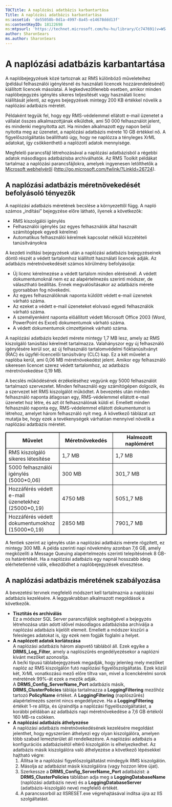 ```yaml
---
TOCTitle: A naplózási adatbázis karbantartása
Title: A naplózási adatbázis karbantartása
ms:assetid: 'de55058b-0d1a-4997-8a45-e14678ddd13f'
ms:contentKeyID: 18122698
ms:mtpsurl: 'https://technet.microsoft.com/hu-hu/library/Cc747691(v=WS.10)'
author: SharonSears
ms.author: SharonSears
---
```


A naplózási adatbázis karbantartása
===================================

A naplóbejegyzések közé tartoznak az RMS különböző műveleteihez (például felhasználói igénylésnél és használati licencek hozzárendelésénél) kiállított licencek másolatai. A legkedvezőtlenebb esetben, amikor minden naplóbejegyzés igénylés sikeres teljesítését vagy használati licenc kiállítását jelenti, az egyes bejegyzések mintegy 200 KB értékkel növelik a naplózási adatbázis méretét.

Példaként tegyük fel, hogy egy RMS-védelemmel ellátott e-mail üzenetet a vállalat összes alkalmazottjának elküldtek, ami 50 000 felhasználót jelent, és mindenki megnyitotta azt. Ha minden alkalmazott egy napon belül nyitotta meg az üzenetet, a naplózási adatbázis mérete 10 GB értékkel nő. A figyelőszolgáltatás beállítható úgy, hogy ne naplózza a tényleges XrML adatokat, így csökkenthető a naplózott adatok mennyisége.

Megfelelő parancsfájl létrehozásával a naplózási adatbázisból a régebbi adatok másodlagos adatbázisba archiválhatók. Az RMS Toolkit példákat tartalmaz a naplózási parancsfájlokra, amelyek ingyenesen letölthetők a [Microsoft webhelyéről](http://go.microsoft.com/fwlink/?linkid=26724) (http://go.microsoft.com/fwlink/?LinkId=26724).

A naplózási adatbázis méretnövekedését befolyásoló tényezők
-----------------------------------------------------------

A naplózási adatbázis méretének becslése a környezettől függ. A napló számos „indítási” bejegyzése előre látható, ilyenek a következők:

-   RMS kiszolgálói igénylés
-   Felhasználói igénylés (az egyes felhasználók által használt számítógépek egyedi kérelme)
-   Automatikus felhasználói kérelmek kapcsolat nélküli közzétételi tanúsítványokra

A kezdeti indítási bejegyzések után a naplózási adatbázis bejegyzéseinek döntő részét a védett tartalomhoz kiállított használati licencek adják. Az adatbázis méretnövekedését számos körülmény befolyásolja:

-   Új licenc kérelmezése a védett tartalom minden elérésénél. A védett dokumentumoknál nem ez az alapértelmezés szerinti módszer, de választható beállítás. Ennek megvalósításakor az adatbázis mérete gyorsabban fog növekedni.
-   Az egyes felhasználóknak naponta küldött védett e-mail üzenetek várható száma.
-   Az ezeket a védett e-mail üzeneteket elolvasó egyedi felhasználók várható száma.
-   A személyenként naponta előállított védett Microsoft Office 2003 (Word, PowerPoint és Excel) dokumentumok várható száma.
-   A védett dokumentumok címzettjeinek várható száma.

A naplózási adatbázis kezdeti mérete mintegy 1,7 MB lesz, amely az RMS kiszolgáló tanúsítási kérelmét tartalmazza. Valahányszor egy új felhasználó igénylésére kerül sor, az új felhasználó tartalomvédelmi fióktanúsítványt (RAC) és ügyfél-licencelői tanúsítvány (CLC) kap. Ez a két művelet a naplóba kerül, ami 0,06 MB méretnövekedést jelent. Amikor egy felhasználó sikeresen licencet szerez védett tartalomhoz, az adatbázis méretnövekedése 0,19 MB.

A becslés működésének érzékeléséhez vegyünk egy 5000 felhasználót tartalmazó szervezetet. Minden felhasználó egy számítógépen dolgozik, és a szervezet két RMS kiszolgálót működtet. A bevezetés után minden felhasználó naponta átlagosan egy, RMS-védelemmel ellátott e-mail üzenetet hoz létre, és azt öt felhasználónak küldi el. Emellett minden felhasználó naponta egy, RMS-védelemmel ellátott dokumentumot is létrehoz, amelyet három felhasználó nyit meg. A következő táblázat azt mutatja be, hogy ezek a tevékenységek várhatóan mennyivel növelik a naplózási adatbázis méretét.


 
<p></p>
<table style="border:1px solid black;">
<colgroup>
<col width="33%" />
<col width="33%" />
<col width="33%" />
</colgroup>
<thead>
<tr class="header">
<th style="border:1px solid black;" >Művelet</th>
<th style="border:1px solid black;" >Méretnövekedés</th>
<th style="border:1px solid black;" >Halmozott naplóméret</th>
</tr>
</thead>
<tbody>
<tr class="odd">
<td style="border:1px solid black;">RMS kiszolgáló sikeres létesítése</td>
<td style="border:1px solid black;">1,7 MB</td>
<td style="border:1px solid black;">1,7 MB</td>
</tr>
<tr class="even">
<td style="border:1px solid black;">5000 felhasználói igénylés (5000*0,06)</td>
<td style="border:1px solid black;">300 MB</td>
<td style="border:1px solid black;">301,7 MB</td>
</tr>
<tr class="odd">
<td style="border:1px solid black;">Hozzáférés védett e-mail üzenetekhez (25000*0,19)</td>
<td style="border:1px solid black;">4750 MB</td>
<td style="border:1px solid black;">5051,7 MB</td>
</tr>
<tr class="even">
<td style="border:1px solid black;">Hozzáférés védett dokumentumokhoz (15000*0,19)</td>
<td style="border:1px solid black;">2850 MB</td>
<td style="border:1px solid black;">7901,7 MB</td>
</tr>
</tbody>
</table>
  
A fentiek szerint az igénylés után a naplózási adatbázis mérete rögzített, ez mintegy 300 MB. A példa szerinti napi növekmény azonban 7,6 GB, amely megközelíti a Message Queuing alapértelmezés szerinti telepítésének 8 GB-os határértékét. Ha a naplózási adatbázis egy napnál hosszabb ideig elérhetetlenné válik, elkezdődhet a naplóbejegyzések elvesztése.
  
A naplózási adatbázis méretének szabályozása  
--------------------------------------------
  
A bevezetési tervnek megfelelő módszert kell tartalmaznia a naplózási adatbázis kezelésére. A leggyakrabban alkalmazott megoldások a következők.
  
-   **Tisztítás és archiválás**  
    Ez a módszer SQL Server parancsfájlok segítségével a bejegyzés létrehozása után adott idővel másodlagos adatbázisba archiválja a naplózási adatbázis kijelölt elemeit. Emellett a módszer kiszűri a felesleges adatokat is, így ezek nem fogják foglalni a helyet.  
-   **A naplózott adatok korlátozása**  
    A naplózási adatbázis három alapvető táblából áll. Ezek egyike a **DRMS\_Log\_Filter**, amely a naplószűrés engedélyezésekor a naplózni kívánt mezőket azonosítja.  
    A be/ki típusú táblabejegyzések megadják, hogy jelenleg mely mezőket naplóz az RMS kiszolgálón futó naplózási figyelőszolgáltatás. Ezek közül két, XrML vonatkozású mező előre tiltva van, mivel a licenckérelmi sorok méretének 99%-át ezek a mezők adják.  
    A **DRMS\_Config\_ServerName\_Port** adatbázis másik, **DRMS\_ClusterPolicies** táblája tartalmazza a **LoggingFiltering** mezőhöz tartozó **PolicyName** értéket. A **LoggingFiltering** (naplószűrés) alapértelmezés szerint nincs engedélyezve. Ha a **LoggingFiltering** értékét 1-re állítja, és újraindítja a naplózási figyelőszolgáltatást, a korábbi példában az adatbázis napi méretnövekedése a 7,6 GB értékről 160 MB-ra csökken.  
-   **A naplózási adatbázis áthelyezése**  
    A naplózási adatbázis méretnövekedésének kezelésére megoldást jelenthet, hogy egyszerűen áthelyezi egy olyan kiszolgálóra, amelyen több szabad lemezterület áll rendelkezésre. A naplózási adatbázis a konfigurációs adatbázisétól eltérő kiszolgálón is elhelyezkedhet. Az adatbázis másik kiszolgálóra való áthelyezése a következő lépésekkel hajtható végre:  
    1.  Állítsa le a naplózási figyelőszolgáltatást mindegyik RMS kiszolgálón.  
    2.  Másolja az adatbázist másik kiszolgálóra (vagy hozzon létre újat).  
    3.  Szerkessze a **DRMS\_Config\_ServerName\_Port** adatbázist: a **DRMS\_ClusterPolicies** táblában adja meg a **LoggingDatabaseName** (naplózási adatbázis neve) és a **LoggingDatabaseServer** (adatbázis-kiszolgáló neve) megfelelő értékét.  
    4.  A parancssorból az IISRESET.exe végrehajtásával indítsa újra az IIS szolgáltatást.
